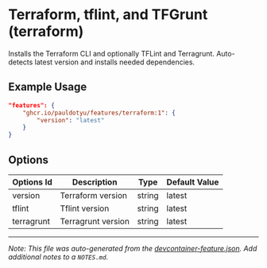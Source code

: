 
# Terraform, tflint, and TFGrunt (terraform)

Installs the Terraform CLI and optionally TFLint and Terragrunt. Auto-detects latest version and installs needed dependencies.

## Example Usage

```json
"features": {
    "ghcr.io/pauldotyu/features/terraform:1": {
        "version": "latest"
    }
}
```

## Options

| Options Id | Description | Type | Default Value |
|-----|-----|-----|-----|
| version | Terraform version | string | latest |
| tflint | Tflint version | string | latest |
| terragrunt | Terragrunt version | string | latest |



---

_Note: This file was auto-generated from the [devcontainer-feature.json](https://github.com/pauldotyu/features/blob/main/src/terraform/devcontainer-feature.json).  Add additional notes to a `NOTES.md`._
